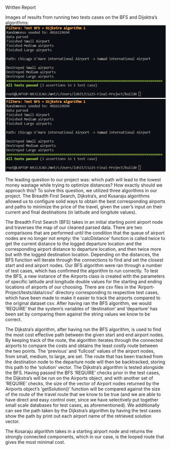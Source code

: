Written Report

Images of results from running two tests cases on the BFS and Dijsktra’s algorithms:
![TEST CASE 1](https://github.com/LohitoBurrito/Airport-Project/blob/main/assets/test_case_1.png)
![TEST CASE 2](https://github.com/LohitoBurrito/Airport-Project/blob/main/assets/test_case_1.png)

The leading question to our project was: which path will lead to the lowest money wastage while trying to optimize distances? How exactly should we approach this? To solve this question, we utilized three algorithms in our project. The Breadth First Search, Dijkstra’s, and Kusaraju algorithms allowed us to configure solid ways to obtain the best corresponding airports and paths to minimize the price of the travel, given the user’s input on their current and final destinations (in latitude and longitute values). 

The Breadth First Search (BFS) takes in an initial starting point airport node and traverses the map of our cleaned parsed data. There are two comparisons that are performed until the condition that the queue of airport nodes are no longer not empty: the 'calcDistance' function is called twice to get the current distance to the logged departure location and the corresponding airport distance to departure location, and then twice more but with the logged destination location. Depending on the distances, the BFS function will iterate through the connections to find and set the closest start and end airport nodes. Our BFS algorithm were ran through a number of test cases, which has confirmed the algorithm to run correctly. To test the BFS, a new instance of the Airports class is created with the parameters of specific latitude and longitude double values for the starting and ending locations of airports of our choosing. There are csv files in the ‘Airport-Project/tests/data/csv/’ directory corresponding to respective test cases, which have been made to make it easier to track the airports compared to the original dataset csv. After having ran the BFS algorithm, we would ‘REQUIRE’ that the system’s variables of ‘destination’ and ‘departure’ has been set by comparing them against the string values we know to be correct. 

The Dijkstra’s algorithm, after having run the BFS algorithm, is used to find the most cost effective path between the given start and end airport nodes. By keeping track of the route, the algorithm iterates through the connected airports to compare the costs and obtains the least costly route between the two points. The ‘previous’ and ‘fullcost’ values of the airport nodes, from small, medium, to large, are set. The route that has been tracked from the destination node to the departure node will then be backtracked, storing this path to the ‘solution’ vector. The Dijkstra’s algorithm is tested alongside the BFS. Having passed the BFS ‘REQUIRE’ checks prior in the test cases, the Dijkstra’s will be run on the Airports object, and with another set of ‘REQUIRE’ checks, the size of the vector of Airport nodes returned by the Airports object’s ‘getSolution()’ function will be compared against the size of the route of the travel route that we know to be true (and we are able to have direct and easy control over, since we have selectively put together small scale databases for test cases, as aforementioned). We additionally can see the path taken by the Dijkstra’s algorithm by having the test cases show the path by print out each airport name of the retrieved solution vector.

The Kosaraju algorithm takes in a starting airport node and returns the strongly connected components, which in our case, is the looped route that gives the most minimal cost. 
